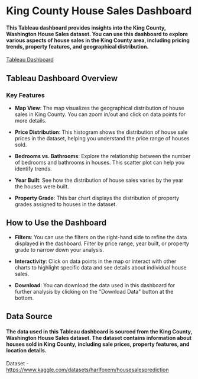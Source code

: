 # King County House Sales Dashboard

#### This Tableau dashboard provides insights into the King County, Washington House Sales dataset. You can use this dashboard to explore various aspects of house sales in the King County area, including pricing trends, property features, and geographical distribution.

[Tableau Dashboard](https://public.tableau.com/app/profile/girishjoshi123/viz/HousePriceSalesVizz/KingCountyHouseSales)

## Tableau Dashboard Overview

### Key Features

- **Map View**: The map visualizes the geographical distribution of house sales in King County. You can zoom in/out and click on data points for more details.

- **Price Distribution**: This histogram shows the distribution of house sale prices in the dataset, helping you understand the price range of houses sold.

- **Bedrooms vs. Bathrooms**: Explore the relationship between the number of bedrooms and bathrooms in houses. This scatter plot can help you identify trends.

- **Year Built**: See how the distribution of house sales varies by the year the houses were built.

- **Property Grade**: This bar chart displays the distribution of property grades assigned to houses in the dataset.

## How to Use the Dashboard

- **Filters**: You can use the filters on the right-hand side to refine the data displayed in the dashboard. Filter by price range, year built, or property grade to narrow down your analysis.

- **Interactivity**: Click on data points in the map or interact with other charts to highlight specific data and see details about individual house sales.

- **Download**: You can download the data used in this dashboard for further analysis by clicking on the "Download Data" button at the bottom.

## Data Source

#### The data used in this Tableau dashboard is sourced from the King County, Washington House Sales dataset. The dataset contains information about houses sold in King County, including sale prices, property features, and location details.
Dataset - https://www.kaggle.com/datasets/harlfoxem/housesalesprediction
